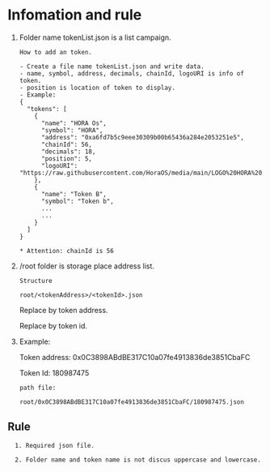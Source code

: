 
# Infomation and rule

1. Folder name tokenList.json is a list campaign.
    
    `How to add an token.`
    ```
    - Create a file name tokenList.json and write data.
    - name, symbol, address, decimals, chainId, logoURI is info of token.
    - position is location of token to display.
    - Example: 
    {
      "tokens": [
        {
          "name": "HORA Os",
          "symbol": "HORA",
          "address": "0xa6fd7b5c9eee30309b00b65436a284e2053251e5",
          "chainId": 56,
          "decimals": 18,
          "position": 5,
          "logoURI": "https://raw.githubusercontent.com/HoraOS/media/main/LOGO%20HORA%20OS.png"
        },
        {
          "name": "Token B",
          "symbol": "Token b",
          ...
          ...
        }
      ]
    }
    
    * Attention: chainId is 56
    ```

2. /root folder is storage place address list.

      `Structure`
      ```
      root/<tokenAddress>/<tokenId>.json
      ```
      Replace <tokenAddress> by token address.
      
      Replace <tokenId> by token id.
  
2. Example: 
      
      Token address: 0x0C3898ABdBE317C10a07fe4913836de3851CbaFC
      
      Token Id: 180987475

      `path file:`
      ```
      root/0x0C3898ABdBE317C10a07fe4913836de3851CbaFC/180987475.json
      ```

## Rule

      1. Required json file.
      
      2. Folder name and token name is not discus uppercase and lowercase.
